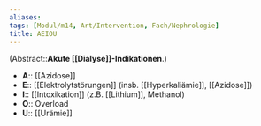```yaml
---
aliases: 
tags: [Modul/m14, Art/Intervention, Fach/Nephrologie]
title: AEIOU
---
```

(Abstract::**Akute [[Dialyse]]-Indikationen**.)
- **A**:: [[Azidose]]
- **E**:: [[Elektrolytstörungen]] (insb. [[Hyperkaliämie]], [[Azidose]])
- **I**:: [[Intoxikation]] (z.B. [[Lithium]], Methanol)
- **O**:: Overload
- **U**:: [[Urämie]]